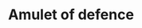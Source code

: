 ---
layout: item
title: Amulet of defence
item-id: 1729
datatable: true
id: 1729
name: "Amulet of defence"
members: false
lowalch: 510
highalch: 765
examine: "An enchanted emerald amulet of protection."
monsters:
  - id: 2145
    name: "Undead Druid"
    members: true
    combat_level: 105
    wiki_url: "https://oldschool.runescape.wiki/w/Undead_Druid"
    drops:
      - quantity: "1"
        rarity: 0.05
    image: "https://oldschool.runescape.wiki/images/9/93/Undead_Druid.png?35e76"
---